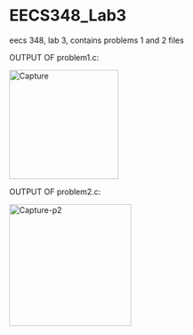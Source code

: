 # EECS348_Lab3

eecs 348, lab 3, contains problems 1 and 2 files

OUTPUT OF problem1.c:

<img width="196" alt="Capture" src="https://user-images.githubusercontent.com/123581794/219981017-1a16ec01-a658-4d7f-bb3e-05b08d681863.PNG">

OUTPUT OF problem2.c:

<img width="219" alt="Capture-p2" src="https://user-images.githubusercontent.com/123581794/219981066-4b477ff2-7249-4d03-a3f3-8b5b4a796a6d.PNG">
